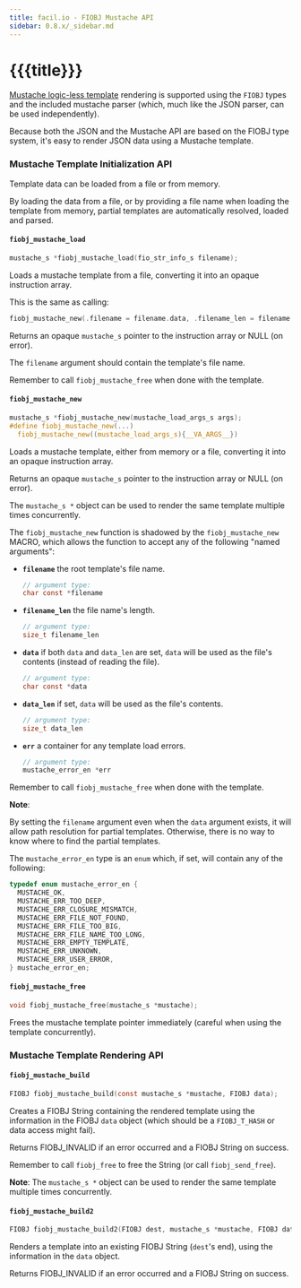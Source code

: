 ```yaml
---
title: facil.io - FIOBJ Mustache API
sidebar: 0.8.x/_sidebar.md
---
```

# {{{title}}}

[Mustache logic-less template](http://mustache.github.io) rendering is supported using the `FIOBJ` types and the included mustache parser (which, much like the JSON parser, can be used independently).

Because both the JSON and the Mustache API are based on the FIOBJ type system, it's easy to render JSON data using a Mustache template.

### Mustache Template Initialization API

Template data can be loaded from a file or from memory.

By loading the data from a file, or by providing a file name when loading the template from memory, partial templates are automatically resolved, loaded and parsed.

#### `fiobj_mustache_load`

```c
mustache_s *fiobj_mustache_load(fio_str_info_s filename);
```

Loads a mustache template from a file, converting it into an opaque instruction array.

This is the same as calling:

```c
fiobj_mustache_new(.filename = filename.data, .filename_len = filename.len);
```

Returns an opaque `mustache_s` pointer to the instruction array or NULL (on error).

The `filename` argument should contain the template's file name.

Remember to call `fiobj_mustache_free` when done with the template.

#### `fiobj_mustache_new`

```c
mustache_s *fiobj_mustache_new(mustache_load_args_s args);
#define fiobj_mustache_new(...)                                                \
  fiobj_mustache_new((mustache_load_args_s){__VA_ARGS__})
```

Loads a mustache template, either from memory or a file, converting it into an opaque instruction array.

Returns an opaque `mustache_s` pointer to the instruction array or NULL (on error).

The `mustache_s *` object can be used to render the same template multiple times concurrently.

The `fiobj_mustache_new` function is shadowed by the `fiobj_mustache_new` MACRO, which allows the function to accept any of the following "named arguments":

* **`filename`**  the root template's file name.
    
    ```c
    // argument type:
    char const *filename
    ```

* **`filename_len`**  the file name's length.
    
    ```c
    // argument type:
    size_t filename_len
    ```

* **`data`**  if both `data` and `data_len` are set, `data` will be used as the file's contents (instead of reading the file).
    
    ```c
    // argument type:
    char const *data
    ```

* **`data_len`**  if set, `data` will be used as the file's contents.
    
    ```c
    // argument type:
    size_t data_len
    ```

* **`err`**  a container for any template load errors.
    
    ```c
    // argument type:
    mustache_error_en *err
    ```


Remember to call `fiobj_mustache_free` when done with the template.

**Note**:

By setting the `filename` argument even when the `data` argument exists, it will allow path resolution for partial templates. Otherwise, there is no way to know where to find the partial templates.

The `mustache_error_en` type is an `enum` which, if set, will contain any of the following:

```c
typedef enum mustache_error_en {
  MUSTACHE_OK,
  MUSTACHE_ERR_TOO_DEEP,
  MUSTACHE_ERR_CLOSURE_MISMATCH,
  MUSTACHE_ERR_FILE_NOT_FOUND,
  MUSTACHE_ERR_FILE_TOO_BIG,
  MUSTACHE_ERR_FILE_NAME_TOO_LONG,
  MUSTACHE_ERR_EMPTY_TEMPLATE,
  MUSTACHE_ERR_UNKNOWN,
  MUSTACHE_ERR_USER_ERROR,
} mustache_error_en;
```

#### `fiobj_mustache_free`

```c
void fiobj_mustache_free(mustache_s *mustache);
```

Frees the mustache template pointer immediately (careful when using the template concurrently).

### Mustache Template Rendering API


#### `fiobj_mustache_build`

```c
FIOBJ fiobj_mustache_build(const mustache_s *mustache, FIOBJ data);
```

Creates a FIOBJ String containing the rendered template using the information in the FIOBJ `data` object (which should be a `FIOBJ_T_HASH` or data access might fail).

Returns FIOBJ_INVALID if an error occurred and a FIOBJ String on success.

Remember to call `fiobj_free` to free the String (or call `fiobj_send_free`).

**Note**: The `mustache_s *` object can be used to render the same template multiple times concurrently.

#### `fiobj_mustache_build2`

```c
FIOBJ fiobj_mustache_build2(FIOBJ dest, mustache_s *mustache, FIOBJ data);
```

Renders a template into an existing FIOBJ String (`dest`'s end), using the information in the `data` object.

Returns FIOBJ_INVALID if an error occurred and a FIOBJ String on success.
